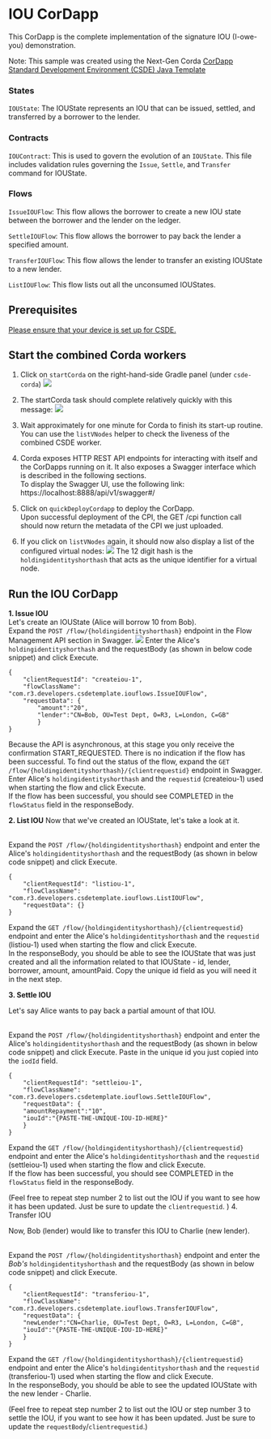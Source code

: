 # IOU CorDapp

This CorDapp is the complete implementation of the signature IOU (I-owe-you) demonstration.

Note: This sample was created using the Next-Gen Corda [CorDapp Standard Development Environment (CSDE) Java Template](https://github.com/corda/CSDE-cordapp-template-java)

### States
`IOUState`: The IOUState represents an IOU that can be issued, settled, and transferred by a borrower to the lender.

### Contracts
`IOUContract`: This is used to govern the evolution of an `IOUState`. This file includes validation rules governing the `Issue`, `Settle`, and `Transfer` command for IOUState.

### Flows
`IssueIOUFlow`: This flow allows the borrower to create a new IOU state between the borrower and the lender on the ledger.

`SettleIOUFlow`: This flow allows the borrower to pay back the lender a specified amount.

`TransferIOUFlow`: This flow allows the lender to transfer an existing IOUState to a new lender.

`ListIOUFlow`: This flow lists out all the unconsumed IOUStates.


## Prerequisites
[Please ensure that your device is set up for CSDE.](https://docs.r3.com/en/platform/corda/5.0-beta/developing/getting-started/prerequisites/prerequisites.html)

## Start the combined Corda workers
1. Click on `startCorda` on the right-hand-side Gradle panel (under `csde-corda`)
![](screenshots/starting-corda.png)

2. The startCorda task should complete relatively quickly with this message:
![](screenshots/starting-corda-complete.png)

3. Wait approximately for one minute for Corda to finish its start-up routine. You can use the `listVNodes` helper to check the liveness of the combined CSDE worker.
4. Corda exposes HTTP REST API endpoints for interacting with itself and the CorDapps running on it. It also exposes a Swagger interface which is described in the following sections.
   <br>To display the Swagger UI, use the following link:
   https://localhost:8888/api/v1/swagger#/

5. Click on `quickDeployCordapp` to deploy the CorDapp. <br>Upon successful deployment of the CPI, the GET /cpi function call should now return the metadata of the CPI we just uploaded.
6. If you click on `listVNodes` again, it should now also display a list of the configured virtual nodes:
![](screenshots/list-vnodes.png)
The 12 digit hash is the `holdingidentityshorthash` that acts as the unique identifier for a virtual node.


## Run the IOU CorDapp

**1. Issue IOU**
<br>Let's create an IOUState (Alice will borrow 10 from Bob).
<br>Expand the `POST /flow/{holdingidentityshorthash}` endpoint in the Flow Management API section in Swagger. 
![](screenshots/post-flow.png)
Enter the Alice's `holdingidentityshorthash` and the requestBody (as shown in below code snippet) and click Execute.
```
{
    "clientRequestId": "createiou-1",
    "flowClassName": "com.r3.developers.csdetemplate.iouflows.IssueIOUFlow",
    "requestData": {
        "amount":"20",
        "lender":"CN=Bob, OU=Test Dept, O=R3, L=London, C=GB"
        }
}
```
Because the API is asynchronous, at this stage you only receive the confirmation START_REQUESTED. 
There is no indication if the flow has been successful. 
To find out the status of the flow, expand the `GET /flow/{holdingidentityshorthash}/{clientrequestid}` endpoint in Swagger.
<br>Enter Alice's `holdingidentityshorthash` and the `requestid` (createiou-1) used when starting the flow and click Execute.
<br>If the flow has been successful, you should see COMPLETED in the `flowStatus` field in the responseBody.

**2. List IOU**
Now that we've created an IOUState, let's take a look at it.

<br>Expand the `POST /flow/{holdingidentityshorthash}` endpoint and enter the Alice's `holdingidentityshorthash` and the requestBody (as shown in below code snippet) and click Execute.
```
{
    "clientRequestId": "listiou-1",
    "flowClassName": "com.r3.developers.csdetemplate.iouflows.ListIOUFlow",
    "requestData": {}
}
```
Expand the `GET /flow/{holdingidentityshorthash}/{clientrequestid}` endpoint and enter the Alice's `holdingidentityshorthash` and the `requestid` (listiou-1) used when starting the flow and click Execute.
<br>In the responseBody, you should be able to see the IOUState that was just created and all the information related to that IOUState - id, lender, borrower, amount, amountPaid.
Copy the unique id field as you will need it in the next step.

**3. Settle IOU**

Let's say Alice wants to pay back a partial amount of that IOU.

<br>Expand the `POST /flow/{holdingidentityshorthash}` endpoint and enter the Alice's `holdingidentityshorthash` and the requestBody (as shown in below code snippet) and click Execute.
Paste in the unique id you just copied into the `iodId` field.
```
{
    "clientRequestId": "settleiou-1",
    "flowClassName": "com.r3.developers.csdetemplate.iouflows.SettleIOUFlow",
    "requestData": {
    "amountRepayment":"10",
    "iouId":"{PASTE-THE-UNIQUE-IOU-ID-HERE}"
    }
}
```

Expand the `GET /flow/{holdingidentityshorthash}/{clientrequestid}` endpoint and enter the Alice's `holdingidentityshorthash` and the `requestid` (settleiou-1) used when starting the flow and click Execute.
<br>If the flow has been successful, you should see COMPLETED in the `flowStatus` field in the responseBody.

(Feel free to repeat step number 2 to list out the IOU if you want to see how it has been updated. Just be sure to update the `clientrequestid`.
)
4. Transfer IOU

Now, Bob (lender) would like to transfer this IOU to Charlie (new lender).

<br>Expand the `POST /flow/{holdingidentityshorthash}` endpoint and enter the *Bob's* `holdingidentityshorthash` and the requestBody (as shown in below code snippet) and click Execute.
```
{
    "clientRequestId": "transferiou-1",
    "flowClassName": "com.r3.developers.csdetemplate.iouflows.TransferIOUFlow",
    "requestData": {
    "newLender":"CN=Charlie, OU=Test Dept, O=R3, L=London, C=GB",
    "iouId":"{PASTE-THE-UNIQUE-IOU-ID-HERE}"
    }
}
```

Expand the `GET /flow/{holdingidentityshorthash}/{clientrequestid}` endpoint and enter the Alice's `holdingidentityshorthash` and the `requestid` (transferiou-1) used when starting the flow and click Execute.
<br>In the responseBody, you should be able to see the updated IOUState with the new lender - Charlie.

(Feel free to repeat step number 2 to list out the IOU or step number 3 to settle the IOU, if you want to see how it has been updated. Just be sure to update the `requestBody`/`clientrequestid`.)


